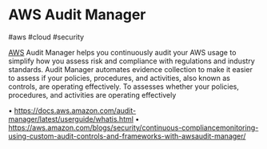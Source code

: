 # AWS Audit Manager
#aws #cloud #security 

[AWS](Cloud%20Computing/AWS/AWS.md) Audit Manager helps you continuously audit your AWS usage to simplify how you assess risk and compliance with regulations and industry standards. Audit Manager automates evidence collection to make it easier to assess if your policies, procedures, and activities, also known as controls, are operating effectively.
To assesses whether your policies, procedures, and activities are
operating effectively


• https://docs.aws.amazon.com/audit-manager/latest/userguide/whatis.html
• https://aws.amazon.com/blogs/security/continuous-compliancemonitoring-using-custom-audit-controls-and-frameworks-with-awsaudit-manager/
